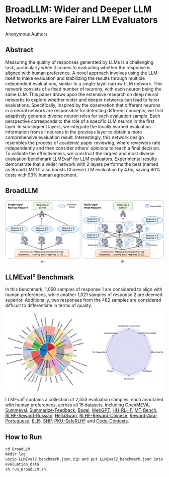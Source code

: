 # BroadLLM: Wider and Deeper LLM Networks are Fairer LLM Evaluators
Anonymous Authors
 
## Abstract
Measuring the quality of responses generated by LLMs is a challenging task, particularly when it comes to evaluating whether the response is aligned with human preference. A novel approach involves using the LLM itself to make evaluation and stabilizing the results through multiple independent evaluations, similar to a single-layer narrow LLM network. This network consists of a fixed number of neurons, with each neuron being the same LLM. This paper draws upon the extensive research on deep neural networks to explore whether wider and deeper networks can lead to fairer evaluations. Specifically, inspired by the observation that different neurons in a neural network are responsible for detecting different concepts, we first adaptively generate diverse neuron roles for each evaluation sample. Each perspective corresponds to the role of a specific LLM neuron in the first layer. In subsequent layers, we integrate the locally learned evaluation information from all neurons in the previous layer to obtain a more comprehensive evaluation result. Interestingly, this network design resembles the process of academic paper reviewing, where reviewers rate independently and then consider others’ opinions to reach a final decision. To validate the effectiveness, we construct the largest and most diverse evaluation benchmark LLMEval² for LLM evaluators. Experimental results demonstrate that a wider network with 2 layers performs the best (named as BroadLLM).1 It also boosts Chinese LLM evaluation by 4.6x, saving 60% costs with 93% human agreement.

## BroadLLM

![Method](figs/intro.png)

## LLMEval² Benchmark
In this benchmark, 1,050 samples of response 1 are considered to align with human preferences, while another 1,021 samples of response 2 are deemed superior. Additionally, two responses from the 482 samples are considered difficult to differentiate in terms of quality. 

![Benchmark](figs/benchmark.png)

LLMEval² contains a collection of 2,553 evaluation samples, each annotated with human preferences, across all 15 datasets, including [OpenMEVA](https://github.com/krystalan/chatgpt_as_nlg_evaluator), [Summeval](https://github.com/krystalan/chatgpt_as_nlg_evaluator), [Summarize-Feedback](https://github.com/openai/summarize-from-feedback\#human-feedback-data), [Bagel](https://github.com/krystalan/chatgpt_as_nlg_evaluator), [WebGPT](https://huggingface.co/datasets/openai/webgpt\_comparisons), [HH-RLHF](https://github.com/anthropics/hh-rlhf), [MT-Bench](https://github.com/lm-sys/FastChat), [RLHF-Reward-Russian](https://huggingface.co/datasets/d0rj/rlhf-reward-datasets-ru), [HellaSwag](https://github.com/rowanz/hellaswag), [RLHF-Reward-Chinese](https://huggingface.co/datasets/beyond/rlhf-reward-single-round-trans\_chinese), [Reward-Aira-Portuguese](https://huggingface.co/datasets/nicholasKluge/reward-aira-dataset), [ELI5](https://huggingface.co/datasets/eli5), [SHP](https://huggingface.co/datasets/stanfordnlp/SHP), [PKU-SafeRLHF](https://huggingface.co/datasets/PKU-Alignment/PKU-SafeRLHF-10K) and [Code-Contests](https://huggingface.co/datasets/deepmind/code\_contests).

## How to Run
```
cd BroadLLM
mkdir log
unzip LLMEval2_benchmark.json.zip and put LLMEval2_benchmark.json into evaluation_data
sh run_BroadLLM.sh
```
